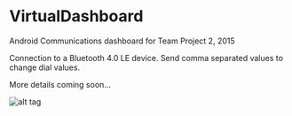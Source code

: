 # VirtualDashboard

Android Communications dashboard for Team Project 2, 2015

Connection to a Bluetooth 4.0 LE device. Send comma separated values to change dial values. 

More details coming soon... 

![alt tag](https://raw.github.com/willtmwu/VirtualDashboard/master/pictures/ViewEditor.png)